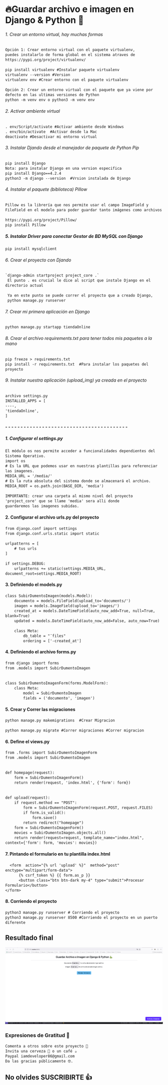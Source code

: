# 🔥Guardar archivo e imagen en Django & Python 🐍

###### 1. Crear un entorno virtual, hay muchas formas

    Opción 1: Crear entorno virtual con el paquete virtualenv,
    puedes instalarlo de forma global en el sistema atraves de https://pypi.org/project/virtualenv/

    pip install virtualenv #Instalar paquete virtualenv
    virtualenv --version #Version
    virtualenv env #Crear entorno con el paquete virtualenv

    Opción 2: Crear un entorno virtual con el paquete que ya viene por defecto en las ultimas versiones de Python
    python -m venv env o python3 -m venv env

###### 2. Activar ambiente virtual

    . env/Script/activate #Activar ambiente desde Windows
    . env/bin/activate  #Activar desde la Mac
    deactivate #Desactivar mi entorno virtual

###### 3. Instalar Djando desde el manejador de paquete de Python Pip

    pip install Django
    Nota: para instalar Django en una version especifica
    pip install Django==4.2.4
    python3 -m django --version  #Vrsion instalada de Django

###### 4. Instalar el paquete (biblioteca) Pillow

    Pillow es la librería que nos permite usar el campo ImageField y FileField en el modelo para poder guardar tanto imágenes como archivos

    https://pypi.org/project/Pillow/
    pip install Pillow

##### 5. Instalar Driver para conectar Gestor de BD MySQL con Django

    pip install mysqlclient

###### 6. Crear el proyecto con Djando

    `django-admin startproject project_core .`
     El punto . es crucial le dice al script que instale Django en el directorio actual

     Ya en este punto se puede correr el proyecto que a creado Django,
     python manage.py runserver

###### 7. Crear mi primera aplicación en Django

    python manage.py startapp tiendaOnline

###### 8. Crear el archivo requirements.txt para tener todos mis paquetes a la mano

    pip freeze > requirements.txt
    pip install -r requirements.txt  #Para instalar los paquetes del proyecto

###### 9. Instalar nuestra aplicación (upload_img) ya creada en el proyecto

    archivo settings.py
    INSTALLED_APPS = [
    ----,
    'tiendaOnline',
    ]

#### - - - - - - - - - - - - - - - - - - - - - - - - - - - - - - - - - - - - - - - -

##### 1. Configurar el settings.py

    El módulo os nos permite acceder a funcionalidades dependientes del Sistema Operativo.
    import os
    # Es la URL que podemos usar en nuestras plantillas para referenciar las imagenes.
    MEDIA_URL = '/media/'
    # Es la ruta absoluta del sistema donde se almacenará el archivo.
    MEDIA_ROOT = os.path.join(BASE_DIR, 'media')

    IMPORTANTE: crear una carpeta al mismo nivel del proyecto 'project_core' que se llame 'media' sera alli donde
    guardaremos las imagenes subidas.

#### 2. Configurar el archivo urls.py del proyecto

    from django.conf import settings
    from django.conf.urls.static import static

    urlpatterns = [
    	# tus urls
    ]

    if settings.DEBUG:
    	urlpatterns += static(settings.MEDIA_URL, document_root=settings.MEDIA_ROOT)

#### 3. Definiendo el models.py

    class SubirDumentoImagen(models.Model):
    	documento = models.FileField(upload_to='documents/')
    	imagen = models.ImageField(upload_to='images/')
    	created_at = models.DateTimeField(auto_now_add=True, null=True, blank=True)
    	updated = models.DateTimeField(auto_now_add=False, auto_now=True)

    	class Meta:
    		db_table = "¨files"
    		ordering = ['-created_at']

#### 4. Definiendo el archivo forms.py

    from django import forms
    from .models import SubirDumentoImagen


    class SubirDumentoImagenForm(forms.ModelForm):
    	class Meta:
    		model = SubirDumentoImagen
    		fields = ('documento', 'imagen')

#### 5. Crear y Correr las migraciones

    python manage.py makemigrations  #Crear Migracion

    python manage.py migrate #Correr migraciones #Correr migracion

#### 6. Define el views.py

    from .forms import SubirDumentoImagenForm
    from .models import SubirDumentoImagen


    def homepage(request):
    	form = SubirDumentoImagenForm()
    	return render(request, 'index.html', {'form': form})


    def upload(request):
    	if request.method == "POST":
    		form = SubirDumentoImagenForm(request.POST, request.FILES)
    		if form.is_valid():
    			form.save()
    		return redirect("homepage")
    	form = SubirDumentoImagenForm()
    	movies = SubirDumentoImagen.objects.all()
    	return render(request=request, template_name="index.html", context={'form': form, 'movies': movies})

#### 7. Pintando el formulario en tu plantilla index.html

      <form  action="{% url 'upload' %}"  method="post"  enctype="multipart/form-data">
    	  {% csrf_token %} {{ form.as_p }}
    	  <button class="btn btn-dark my-4" type="submit">Procesar Formulario</button>
    </form>

#### 8. Corriendo el proyecto

    python3 manage.py runserver # Corriendo el proyecto
    python3 manage.py runserver 8500 #Corriendo el proyecto en un puerto diferente

## Resultado final

![](https://raw.githubusercontent.com/urian121/imagenes-proyectos-github/master/Guardar-Archivo-e-Imagen-en-Django-Python.png)

### Expresiones de Gratitud 🎁

    Comenta a otros sobre este proyecto 📢
    Invita una cerveza 🍺 o un café ☕
    Paypal iamdeveloper86@gmail.com
    Da las gracias públicamente 🤓.

## No olvides SUSCRIBIRTE 👍

